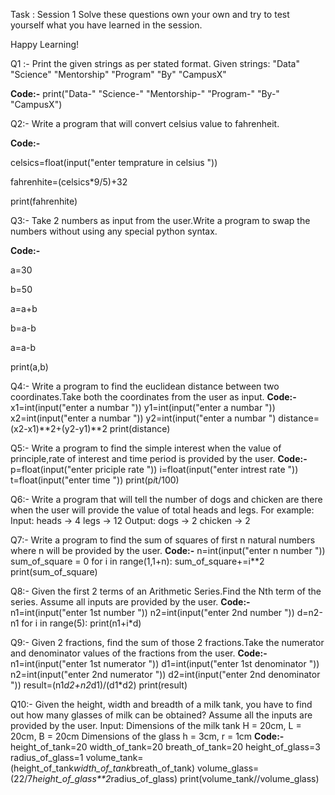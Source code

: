 Task : Session 1
 Solve these questions own your own and try to test yourself what you have learned in the 
session.

 Happy Learning!
 
 Q1 :- Print the given strings as per stated format.
 Given strings:
 "Data" "Science" "Mentorship" "Program"
 "By" "CampusX"
 
 **Code:-**
 print("Data-" "Science-" "Mentorship-" "Program-" "By-" "CampusX")


 Q2:- Write a program that will convert celsius value to fahrenheit.

**Code:-**

  celsics=float(input("enter temprature in celsius "))
 
  fahrenhite=(celsics*9/5)+32
 
  print(fahrenhite)


 Q3:- Take 2 numbers as input from the user.Write a program to swap 
the numbers without using any special python syntax.

**Code:-**

a=30

b=50

a=a+b

b=a-b

a=a-b

print(a,b)


 Q4:- Write a program to find the euclidean distance between two 
coordinates.Take both the coordinates from the user as input.
**Code:-**
x1=int(input("enter a numbar "))
y1=int(input("enter a numbar "))
x2=int(input("enter a numbar "))
y2=int(input("enter a numbar ")
distance=(x2-x1)**2+(y2-y1)**2
print(distance)


 Q5:- Write a program to find the simple interest when the value of 
principle,rate of interest and time period is provided by the user.
**Code:-**
p=float(input("enter priciple rate "))
i=float(input("enter intrest rate "))
t=float(input("enter time "))
print(p*i*t/100)
 
 Q6:- Write a program that will tell the number of dogs and chicken are 
there when the user will provide the value of total heads and legs.
 For example: Input: heads -> 4 legs -> 12  Output: dogs -> 2 chicken -> 2
 

 Q7:- Write a program to find the sum of squares of first n natural 
numbers where n will be provided by the user.
**Code:-**
n=int(input("enter n number "))
sum_of_square = 0
for i in range(1,1+n):
  sum_of_square+=i**2
print(sum_of_square)


 Q8:- Given the first 2 terms of an Arithmetic Series.Find the Nth term 
of the series. Assume all inputs are provided by the user.
**Code:-**
n1=int(input("enter 1st number "))
n2=int(input("enter 2nd number "))
d=n2-n1
for i in range(5):
  print(n1+i*d)

 Q9:- Given 2 fractions, find the sum of those 2 fractions.Take the 
numerator and denominator values of the fractions from the user.
**Code:-**
n1=int(input("enter 1st numerator "))
d1=int(input("enter 1st denominator "))
n2=int(input("enter 2nd numerator "))
d2=int(input("enter 2nd denominator "))
result=(n1*d2+n2*d1)/(d1*d2)
print(result)


 Q10:- Given the height, width and breadth of a milk tank, you have to 
find out how many glasses of milk can be obtained? Assume all the inputs are provided by the user.
Input: Dimensions of the milk tank H = 20cm, L = 20cm, B = 20cm  Dimensions of the glass h = 
3cm, r = 1cm
**Code:-**
height_of_tank=20
width_of_tank=20
breath_of_tank=20
height_of_glass=3
radius_of_glass=1
volume_tank=(height_of_tank*width_of_tank*breath_of_tank)
volume_glass=(22/7*height_of_glass**2*radius_of_glass)
print(volume_tank//volume_glass)
